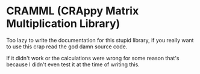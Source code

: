 # CRAMML (CRAppy Matrix Multiplication Library)

Too lazy to write the documentation for this stupid library,
if you really want to use this crap read the god damn source code.

If it didn't work or the calculations were wrong for some reason
that's because I didn't even test it at the time of writing this.

